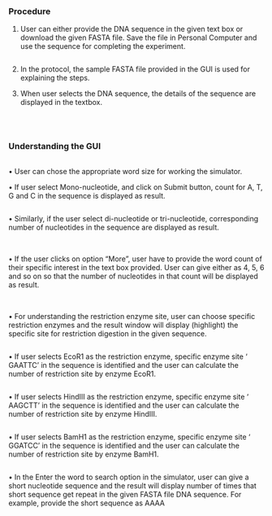 ### Procedure


1.	User can either provide the DNA sequence in the given text box or download the given FASTA file. Save the file in Personal Computer and use the sequence for completing the experiment.

<img src="images/1.png" title="" />

 
2.	In the protocol, the sample FASTA file provided in the GUI is used for explaining the steps.

3.	When user selects the DNA sequence, the details of the sequence are displayed in the textbox.

<img src="images/2.png" title="" />
 
&nbsp;

### Understanding the GUI


<img src="images/3.png" title="" />

•	User can chose the appropriate word size for working the simulator.


•	If user select Mono-nucleotide, and click on Submit button, count for A, T, G and C in the sequence is displayed as result. 

<img src="images/4.png" title="" /> 

•	Similarly, if the user select di-nucleotide or tri-nucleotide, corresponding number of nucleotides in the sequence are displayed as result.

<img src="images/5.png" title="" />

<img src="images/6.png" title="" />


•	If the user clicks on option “More”, user have to provide the word count of their specific interest in the text box provided. User can give either as 4, 5, 6 and so on so that the number of nucleotides in that count will be displayed as result. 

<img src="images/7.png" title="" />


<img src="images/8.png" title="" />


<img src="images/9.png" title="" />


•	For understanding the restriction enzyme site, user can choose specific restriction enzymes and the result window will display (highlight) the specific site for restriction digestion in the given sequence. 

<img src="images/10.png" title="" />

•	If user selects EcoR1 as the restriction enzyme, specific enzyme site ‘ GAATTC’ in the sequence is identified and the user can calculate the number of restriction site by enzyme EcoR1. 

 <img src="images/11.png" title="" />

•	If user selects HindIII as the restriction enzyme, specific enzyme site ‘ AAGCTT’ in the sequence is identified and the user can calculate the number of restriction site by enzyme HindIII. 
 
<img src="images/12.png" title="" />

•	If user selects BamH1 as the restriction enzyme, specific enzyme site ‘ GGATCC’ in the sequence is identified and the user can calculate the number of restriction site by enzyme BamH1. 

 
<img src="images/13.png" title="" />

•	In the Enter the word to search option in the simulator, user can give a short nucleotide sequence and the result will display number of times that short sequence get repeat in the given FASTA file DNA sequence. For example, provide the short sequence as AAAA

 <img src="images/14.png" title="" />
 

 <img src="images/15.png" title="" />
 







